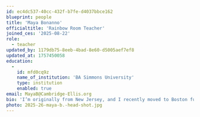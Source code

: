 ```yaml
---
id: ec4dc537-40cc-432f-b7fe-d4037bbce162
blueprint: people
title: 'Maya Bonanno'
officialtitle: 'Rainbow Room Teacher'
joined_ces: '2025-08-22'
role:
  - teacher
updated_by: 1179db75-8eeb-4bad-8e60-d5005aef7ef8
updated_at: 1757450058
education:
  -
    id: mfd0cq9z
    name_of_institution: 'BA Simmons University'
    type: institution
    enabled: true
email: MayaB@Cambridge-Ellis.org
bio: 'I’m originally from New Jersey, and I recently moved to Boston full-time. I attended Simmons University for my undergraduate studies and majored in Social Work. I have always felt passionate about serving and supporting other people. I have always loved children and plan to become a school social worker one day. I enjoy walking, cooking, and shopping in my free time. I can not wait to meet all your children and have a great school year!'
photo: 2025-26-maya-b.-head-shot.jpg
---
```

